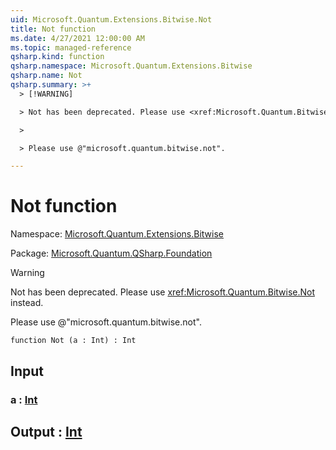 ```yaml
---
uid: Microsoft.Quantum.Extensions.Bitwise.Not
title: Not function
ms.date: 4/27/2021 12:00:00 AM
ms.topic: managed-reference
qsharp.kind: function
qsharp.namespace: Microsoft.Quantum.Extensions.Bitwise
qsharp.name: Not
qsharp.summary: >+
  > [!WARNING]

  > Not has been deprecated. Please use <xref:Microsoft.Quantum.Bitwise.Not> instead.

  >

  > Please use @"microsoft.quantum.bitwise.not".

---
```


# Not function

Namespace: [Microsoft.Quantum.Extensions.Bitwise](xref:Microsoft.Quantum.Extensions.Bitwise)

Package: [Microsoft.Quantum.QSharp.Foundation](https://nuget.org/packages/Microsoft.Quantum.QSharp.Foundation)


> [!WARNING]
> Not has been deprecated. Please use <xref:Microsoft.Quantum.Bitwise.Not> instead.
>
> Please use @"microsoft.quantum.bitwise.not".



```qsharp
function Not (a : Int) : Int
```


## Input

### a : [Int](xref:microsoft.quantum.qsharp.valueliterals#int-literals)





## Output : [Int](xref:microsoft.quantum.qsharp.valueliterals#int-literals)

